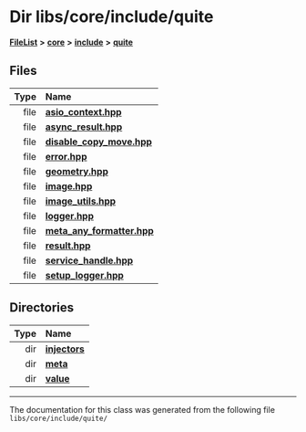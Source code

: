 

# Dir libs/core/include/quite



[**FileList**](files.md) **>** [**core**](dir_6f77a39b07c019ccd7492ea87272f732.md) **>** [**include**](dir_25de89a49d1da2858ac6330785c12b40.md) **>** [**quite**](dir_6f50b8774c4552618988001c2022dcf6.md)












## Files

| Type | Name |
| ---: | :--- |
| file | [**asio\_context.hpp**](asio__context_8hpp.md) <br> |
| file | [**async\_result.hpp**](async__result_8hpp.md) <br> |
| file | [**disable\_copy\_move.hpp**](disable__copy__move_8hpp.md) <br> |
| file | [**error.hpp**](error_8hpp.md) <br> |
| file | [**geometry.hpp**](geometry_8hpp.md) <br> |
| file | [**image.hpp**](image_8hpp.md) <br> |
| file | [**image\_utils.hpp**](image__utils_8hpp.md) <br> |
| file | [**logger.hpp**](logger_8hpp.md) <br> |
| file | [**meta\_any\_formatter.hpp**](meta__any__formatter_8hpp.md) <br> |
| file | [**result.hpp**](result_8hpp.md) <br> |
| file | [**service\_handle.hpp**](service__handle_8hpp.md) <br> |
| file | [**setup\_logger.hpp**](setup__logger_8hpp.md) <br> |


## Directories

| Type | Name |
| ---: | :--- |
| dir | [**injectors**](dir_3608ef6849ab2123a7cae9eea604e8ae.md) <br> |
| dir | [**meta**](dir_18a9029093157c789cf17586512ae04d.md) <br> |
| dir | [**value**](dir_649c775d6fa8febbabfb9f60e7970e98.md) <br> |

























































------------------------------
The documentation for this class was generated from the following file `libs/core/include/quite/`

